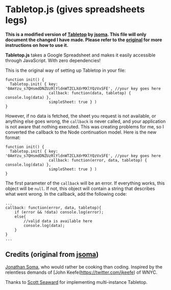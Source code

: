 # **Tabletop.js** (gives spreadsheets legs)

**This is a modified version of [Tabletop](https://github.com/jsoma/tabletop) by [jsoma](https://github.com/jsoma). This file will only document the changed I have made. Please refer to the [original](https://github.com/jsoma/tabletop) for more instructions on how to use it.**

**Tabletop.js** takes a Google Spreadsheet and makes it easily accessible through JavaScript. With zero dependencies!

This is the original way of setting up Tabletop in your file:

    function init() {
      Tabletop.init( { key: '0AmYzu_s7QHsmdDNZUzRlYldnWTZCLXdrMXlYQzVxSFE', //your key goes here
                       callback: function(data, tabletop) { console.log(data) },
                       simpleSheet: true } )
    }

However, if no data is fetched, the sheet you request is not available, or anything else goes wrong, the `callback` is never called, and your application is not aware that nothing executed. This was creating problems for me, so I converted the callback to the Node continuation model. Here is the new format:

    function init() {
      Tabletop.init( { key: '0AmYzu_s7QHsmdDNZUzRlYldnWTZCLXdrMXlYQzVxSFE', //your key goes here
                       callback: function(error, data, tabletop) { console.log(data) },
                       simpleSheet: true } )
    }

The first parameter of the `callback` will be an error. If everything works, this object will be `null`. If not, this object will contain a string that describes what went wrong. In the callback, add the following code:

    ...
    callback: function(error, data, tabletop){
        if (error && !data) console.log(error);
        else{
            //valid data is available here
            console.log(data);
        }
    }
    ...

## Credits (original from [jsoma](https://github.com/jsoma))

[Jonathan Soma](http://twitter.com/dangerscarf), who would rather be cooking than coding. Inspired by the relentless demands of [John Keefe(https://twitter.com/jkeefe) of WNYC.

Thanks to [Scott Seaward](https://github.com/plainview) for implementing multi-instance Tabletop.
